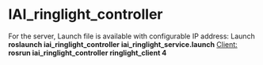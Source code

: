 # IAI_ringlight_controller


For the server, Launch file is available with configurable IP address:
 Launch
**roslaunch iai_ringlight_controller iai_ringlight_service.launch**
 <Client:>
**rosrun iai_ringlight_controller ringlight_client 4**
